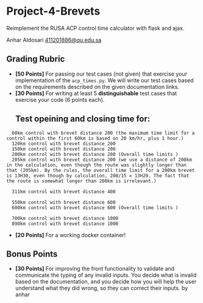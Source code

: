# Project-4-Brevets

Reimplement the RUSA ACP control time calculator with flask
and ajax.

Anhar Aldosari 411201886@qu.edu.sa

## Grading Rubric

* **[50 Points]** For passing our test cases (not given) that
  exercise your implementation of the `acp_times.py`. We will 
  write our test cases based on the requirements described on the
  given documentation links.
* **[30 Points]** For writing at least 5 **distinguishable** test 
  cases that exercise your code (6 points each).<br>
  ## Test opeining and closing time for:
```
  60km control with brevet distance 200 (the maximum time limit for a control within the first 60km is based on 20 km/hr, plus 1 hour.)
  120km control with brevet distance 200 
  150km control with brevet distance 200 
  200km control with brevet distance 200 (Overall time limits )
  205km control with brevet distance 200 (we use a distance of 200km in the calculation, even though the route was slightly longer than that (205km). By the rules, the overall time limit for a 200km brevet is 13H30, even though by calculation, 200/15 = 13H20. The fact that the route is somewhat longer than 200km is irrelevant.)

  311km control with brevet distance 400 

  550km control with brevet distance 600 
  600km control with brevet distance 600 (Overall time limits )

  700km control with brevet distance 1000 
  890km control with brevet distance 1000 
  ```

* **[20 Points]** For a working docker container!

## Bonus Points
* **[30 Points]** For improving the front functionality to validate
  and communicate the typing of any invalid inputs. You decide what
  is invalid based on the documentation, and you decide how you will
  help the user understand what they did wrong, so they can correct
  their inputs. by anhar